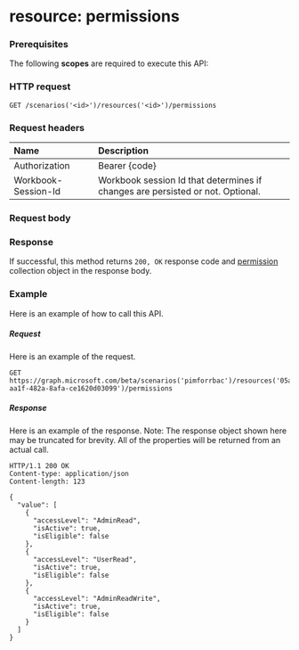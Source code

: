 # resource: permissions


### Prerequisites
The following **scopes** are required to execute this API: 
### HTTP request
<!-- { "blockType": "ignored" } -->
```http
GET /scenarios('<id>')/resources('<id>')/permissions
```
### Request headers
| Name       | Description|
|:---------------|:----------|
| Authorization  | Bearer {code}|
| Workbook-Session-Id  | Workbook session Id that determines if changes are persisted or not. Optional.|

### Request body

### Response
If successful, this method returns `200, OK` response code and [permission](../resources/permission.md) collection object in the response body.

### Example
Here is an example of how to call this API.
##### Request
Here is an example of the request.
<!-- {
  "blockType": "request",
  "name": "resource_permissions"
}-->
```http
GET https://graph.microsoft.com/beta/scenarios('pimforrbac')/resources('05a02078-aa1f-482a-8afa-ce1620d03099')/permissions
```

##### Response
Here is an example of the response. Note: The response object shown here may be truncated for brevity. All of the properties will be returned from an actual call.
<!-- {
  "blockType": "response",
  "truncated": true,
  "@odata.type": "microsoft.graph.permission",
  "isCollection": true
} -->
```http
HTTP/1.1 200 OK
Content-type: application/json
Content-length: 123

{
  "value": [
    {
      "accessLevel": "AdminRead",
      "isActive": true,
      "isEligible": false
    },
    {
      "accessLevel": "UserRead",
      "isActive": true,
      "isEligible": false
    },
    {
      "accessLevel": "AdminReadWrite",
      "isActive": true,
      "isEligible": false
    }
  ]
}
```

<!-- uuid: 8fcb5dbc-d5aa-4681-8e31-b001d5168d79
2015-10-25 14:57:30 UTC -->
<!-- {
  "type": "#page.annotation",
  "description": "resource: permissions",
  "keywords": "",
  "section": "documentation",
  "tocPath": ""
}-->